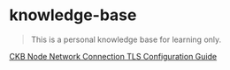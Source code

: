 # knowledge-base
> This is a personal knowledge base for learning only.

[CKB Node Network Connection TLS Configuration Guide](ckb-p2p-tls-guide.md)
